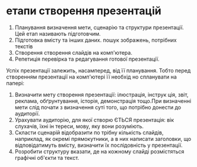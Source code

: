 # етапи створення презентацій

1. Планування визначення мети, сценарію та структури презентації. Цей етап називають підготовчим.
2. Підготовка вмісту та інших даних. пошук зображень, потрібних текстів
3. Створення створення слайдів на комп'ютера.
4. Репетиція перевірка та редагування готової презентації. 

Успіх презентації залежить, насамперед, від її планування.
Тобто перед створенням презентації на комп'ютері її необхід но спланувати на папері:

1. Визначити мету створення презентації: ілюстрація, інструк ція, звіт, реклама, обґрунтування, історія, демонстрація тощо.При визначенні мети слід почати з визначення суті того, що потрібно донести до аудиторії.
2. Урахувати аудиторію, для якої створю ЄТЬСЯ презентація: вік слухачів, їхні ін тереси, мову, яку вони розуміють.
3. Скласти сценарій відобразити по трібну кількість слайдів, наприклад, як окремі прямокутники, а в них написати заголовки, що відповідатимуть вмісту, визначити їх послідовність у презентації.
4. Розробити структуру вказати, де на кожному слайді розмістяться графічні об'єкти та текст.

